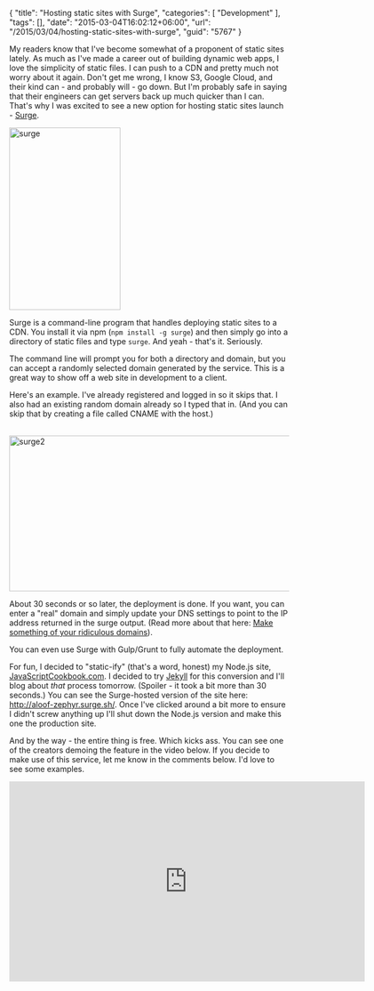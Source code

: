 {
	"title": "Hosting static sites with Surge",
	"categories": [
		"Development"
	],
	"tags": [],
	"date": "2015-03-04T16:02:12+06:00",
	"url": "/2015/03/04/hosting-static-sites-with-surge",
	"guid": "5767"
}

My readers know that I've become somewhat of a proponent of static sites lately. As much as I've made a career out of building dynamic web apps, I love the simplicity of static files. I can push to a CDN and pretty much not worry about it again. Don't get me wrong, I know S3, Google Cloud, and their kind can - and probably will - go down. But I'm probably safe in saying that their engineers can get servers back up much quicker than I can. That's why I was excited to see a new option for hosting static sites launch - <a href="http://surge.sh">Surge</a>.

<!--more-->

<a href="http://www.raymondcamden.com/wp-content/uploads/2015/03/surge.png"><img src="http://www.raymondcamden.com/wp-content/uploads/2015/03/surge.png" alt="surge" width="200" height="328" class="alignleft size-full wp-image-5769" /></a>

Surge is a command-line program that handles deploying static sites to a CDN. You install it via npm (<code>npm install -g surge</code>) and then simply go into a directory of static files and type <code>surge</code>. And yeah - that's it. Seriously. 

The command line will prompt you for both a directory and domain, but you can accept a randomly selected domain generated by the service. This is a great way to show off a web site in development to a client.

Here's an example. I've already registered and logged in so it skips that. I also had an existing random domain already so I typed that in. (And you can skip that by creating a file called CNAME with the host.) 

<br clear="all">
<a href="http://www.raymondcamden.com/wp-content/uploads/2015/03/surge2.png"><img src="http://www.raymondcamden.com/wp-content/uploads/2015/03/surge2.png" alt="surge2" width="850" height="280" class="alignnone size-full wp-image-5768" /></a>

About 30 seconds or so later, the deployment is done. If you want, you can enter a "real" domain and simply update your DNS settings to point to the IP address returned in the surge output. (Read more about that here: <a href="https://medium.com/surge-sh/make-something-of-your-ridiculous-domains-bb26fadeb93c">Make something of your ridiculous domains</a>). 

You can even use Surge with Gulp/Grunt to fully automate the deployment. 

For fun, I decided to "static-ify" (that's a word, honest) my Node.js site, <a href="http://www.javascriptcookbook.com">JavaScriptCookbook.com</a>. I decided to try <a href="http://jekyllrb.com/">Jekyll</a> for this conversion and I'll blog about <i>that</i> process tomorrow. (Spoiler - it took a bit more than 30 seconds.) You can see the Surge-hosted version of the site here: <a href="http://aloof-zephyr.surge.sh/">http://aloof-zephyr.surge.sh/</a>. Once I've clicked around a bit more to ensure I didn't screw anything up I'll shut down the Node.js version and make this one the production site.

And by the way - the entire thing is free. Which kicks ass. You can see one of the creators demoing the feature in the video below. If you decide to make use of this service, let me know in the comments below. I'd love to see some examples.

<iframe width="640" height="360" src="https://www.youtube.com/embed/-EjdMvYPSVU?rel=0" frameborder="0" allowfullscreen></iframe>